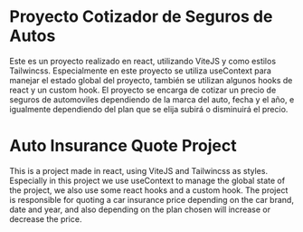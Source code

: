 # Proyecto Cotizador de Seguros de Autos

Este es un proyecto realizado en react, utilizando ViteJS y como estilos Tailwincss. Especialmente en este proyecto se utiliza useContext para manejar el estado global del proyecto, también se utilizan algunos hooks de react y un custom hook. El proyecto se encarga de cotizar un precio de seguros de automoviles dependiendo de la marca del auto, fecha y el año, e igualmente dependiendo del plan que se elija subirá o disminuirá el precio.

# Auto Insurance Quote Project

This is a project made in react, using ViteJS and Tailwincss as styles. Especially in this project we use useContext to manage the global state of the project, we also use some react hooks and a custom hook. The project is responsible for quoting a car insurance price depending on the car brand, date and year, and also depending on the plan chosen will increase or decrease the price.
